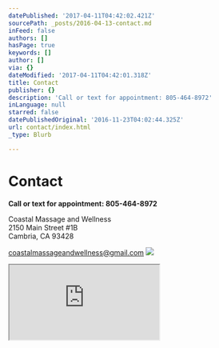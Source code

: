 ```yaml
---
datePublished: '2017-04-11T04:42:02.421Z'
sourcePath: _posts/2016-04-13-contact.md
inFeed: false
authors: []
hasPage: true
keywords: []
author: []
via: {}
dateModified: '2017-04-11T04:42:01.318Z'
title: Contact
publisher: {}
description: 'Call or text for appointment: 805-464-8972'
inLanguage: null
starred: false
datePublishedOriginal: '2016-11-23T04:02:44.325Z'
url: contact/index.html
_type: Blurb

---
```

# **Contact**

**Call or text for appointment: 805-464-8972**

Coastal Massage and Wellness  
2150 Main Street \#1B  
Cambria, CA 93428

coastalmassageandwellness@gmail.com
![](https://the-grid-user-content.s3-us-west-2.amazonaws.com/2fe88607-985e-4fc4-b0aa-821d08baf269.png)

<iframe src="https://the-grid.github.io/ed-location/?latitude=20&amp;longitude=-35&amp;zoom=16&amp;address=2150%20Main%20St%2C%20Cambria%2C%20California%2093428%2C%20United%20States" style=""></iframe>
